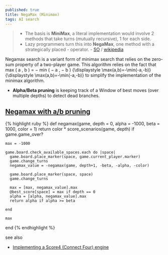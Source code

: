 ```yaml
---
published: true
title: NegaMax (Minimax)
tags: AI search
---
```

> - The basis is **MiniMax**,  a literal implementation would involve 2 methods that take turns (mutually recursive), 1 for each side.
> - Lazy programmers turn this into **NegaMax**, 
one method with a strategically placed - operator. - [SO](https://stackoverflow.com/questions/3630669/c-minimax-function/3630760#3630760) / [wikipedia](https://en.wikipedia.org/wiki/Negamax)

Negamax search is a variant form of minimax search that relies on the zero-sum property of a two-player game.
This algorithm relies on the fact that max ( a , b ) = − min ( − a , − b ) {\displaystyle \max(a,b)=-\min(-a,-b)} {\displaystyle \max(a,b)=-\min(-a,-b)} to simplify the implementation of the minimax algorithm.

- **Alpha/Beta pruning** is keeping track of a Window of best moves (over multiple depths) to detect dead branches. 

## [Negamax with a/b pruning](https://medium.com/@pelensky/ruby-tic-tac-toe-negamax-with-alpha-beta-pruning-c1126172fb5a)

{% highlight ruby %}
def negamax(game, depth = 0, alpha = -1000, beta = 1000, color = 1)
    return color * score_scenarios(game, depth) if game.game_over?

    max = -1000

    game.board.check_available_spaces.each do |space|
      game.board.place_marker(space, game.current_player.marker)
      game.change_turns
      negamax_value = -negamax(game, depth+1, -beta, -alpha, -color)

      game.board.place_marker(space, space)
      game.change_turns

      max = [max, negamax_value].max
      @best_score[space] = max if depth == 0
      alpha = [alpha, negamax_value].max
      return alpha if alpha >= beta

    end

    max
end
{% endhighlight %}

see also
- [Implementing a Score4 (Connect Four) engine](https://www.thanassis.space/score4.html)
